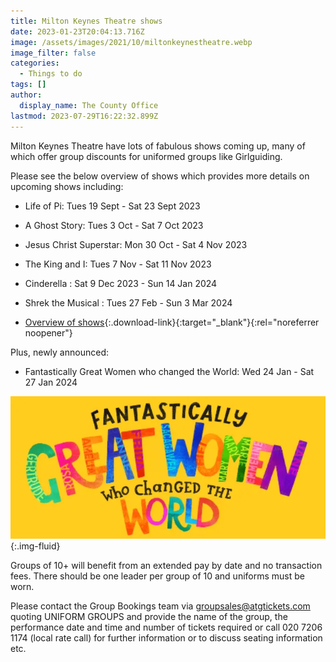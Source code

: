 ```yaml
---
title: Milton Keynes Theatre shows
date: 2023-01-23T20:04:13.716Z
image: /assets/images/2021/10/miltonkeynestheatre.webp
image_filter: false
categories:
  - Things to do
tags: []
author:
  display_name: The County Office
lastmod: 2023-07-29T16:22:32.899Z
---
```

Milton Keynes Theatre have lots of fabulous shows coming up, many of which offer group discounts for uniformed groups like Girlguiding.

Please see the below overview of shows which provides more details on upcoming shows including:

- Life of Pi: Tues 19 Sept - Sat 23 Sept 2023
- A Ghost Story: Tues 3 Oct - Sat 7 Oct 2023
- Jesus Christ Superstar: Mon 30 Oct - Sat 4 Nov 2023
- The King and I: Tues 7 Nov - Sat 11 Nov 2023
- Cinderella : Sat 9 Dec 2023 - Sun 14 Jan 2024
- Shrek the Musical : Tues 27 Feb - Sun 3 Mar 2024

- [Overview of shows](/assets/docs/2023/mk-theatre-flyer-202303.pdf){:.download-link}{:target="_blank"}{:rel="noreferrer noopener"}

Plus, newly announced:

- Fantastically Great Women who changed the World: Wed 24 Jan - Sat 27 Jan 2024

![Fantastically Great Women who changed the World logo](/assets/images/2023/07/fgw-ad-milton-keynes.webp){:.img-fluid}

Groups of 10+ will benefit from an extended pay by date and no transaction fees. There should be one leader per group of 10 and uniforms must be worn.

Please contact the Group Bookings team via <groupsales@atgtickets.com> quoting UNIFORM GROUPS and provide the name of the group, the performance date and time and number of tickets required or call 020 7206 1174 (local rate call) for further information or to discuss seating information etc.
